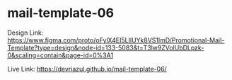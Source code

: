 # mail-template-06

Design Link: https://www.figma.com/proto/oFylX4EI5LIlUYk8VS1lmD/Promotional-Mail-Template?type=design&node-id=133-5083&t=T3lw9ZVolUbDLpzk-0&scaling=contain&page-id=0%3A1

Live Link: https://devriazul.github.io/mail-template-06/
